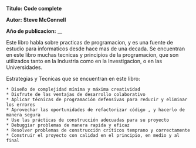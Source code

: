 **Titulo:** __Code complete__

**Autor:** __Steve McConnell__

**Año de publicacion:** 
__


Este libro habla sobre practicas de programacion, y es una fuente de estudio para informaticos desde hace mas de una decada.
Se encuentran en este libro muchas tecnicas y principios de la programacion, que son utilizados tanto en la Industria como en la Investigacion,
o en las Universidades.

Estrategias y Tecnicas que se encuentran en este libro:

	* Diseño de complejidad mínima y máxima creatividad
	* Disfrute de las ventajas de desarrollo colaborativo
	* Aplicar técnicas de programación defensivas para reducir y eliminar los errores
	* Aprovechar las oportunidades de refactorizar código , y hacerlo de manera segura
	* Use las prácticas de construcción adecuadas para su proyecto
	* Debuggiar problemas de manera rapida y eficaz
	* Resolver problemas de construcción críticos temprano y correctamente
	* Construir el proyecto con calidad en el principio, en medio y al final
